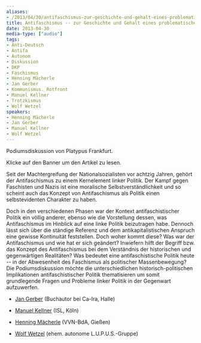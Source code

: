 ```yaml
---
aliases:
- /2013/04/30/antifaschismus-zur-geschichte-und-gehalt-eines-problematischen-kampfbegriffs
title: Antifaschismus -- zur Geschichte und Gehalt eines problematischen Kampfbegriffs
date: 2013-04-30
media-type: ["audio"]
tags:
- Anti-Deutsch
- Antifa
- Autonom
- Diskussion
- DKP
- Faschismus
- Henning Mächerle
- Jan Gerber
- Kommunismus. Rotfront
- Manuel Kellner
- Trotzkismus
- Wolf Wetzel
speakers:
- Henning Mächerle
- Jan Gerber
- Manuel Kellner
- Wolf Wetzel
---
```


Podiumsdiskussion von Platypus Frankfurt.

Klicke auf den Banner um den Artikel zu lesen.







Seit der Machtergreifung der Nationalsozialisten vor achtzig Jahren, gehört der Antifaschismus zu einem Kernelement linker Politik. Der Kampf gegen Faschisten und Nazis ist eine moralische Selbstverständlichkeit und so scheint auch das Konzept von Antifaschismus als Politik einen selbstevidenten Charakter zu haben.

Doch in den verschiedenen Phasen war der Kontext antifaschistischer Politik ein völlig anderer, ebenso wie die Vorstellung dessen, was Antifaschismus im Hinblick auf eine linke Politik beizutragen habe. Dennoch lässt sich über die ständige Referenz und dem antikapitalistischen Anspruch eine gewisse Kontinuität feststellen. Doch woher kommt diese? Was war der Antifaschismus und wie hat er sich geändert? Inwiefern hilft der Begriff bzw. das Konzept des Antifaschismus bei dem Verständnis der historischen und gegenwärtigen Realitäten? Was bedeutet eine antifaschistische Politik heute -- in der Abwesenheit des Faschismus als politischer Massenbewegung? Die Podiumsdiskussion möchte die unterschiedlichen historisch-politischen Implikationen antifaschistischer Politik thematisieren um somit grundlegende Fragen und Probleme linker Politik in der Gegenwart aufzuwerfen.

- [Jan Gerber](/authors/jan-gerber/) (Buchautor bei Ca-Ira, Halle)

- [Manuel Kellner](/authors/manuel-kellner/) (ISL, Köln)

- [Henning Mächerle](/authors/henning-macherle/) (VVN-BdA, Gießen)

- [Wolf Wetzel](/authors/wolf-wetzel/) (ehem. autonome L.U.P.U.S.-Gruppe)
